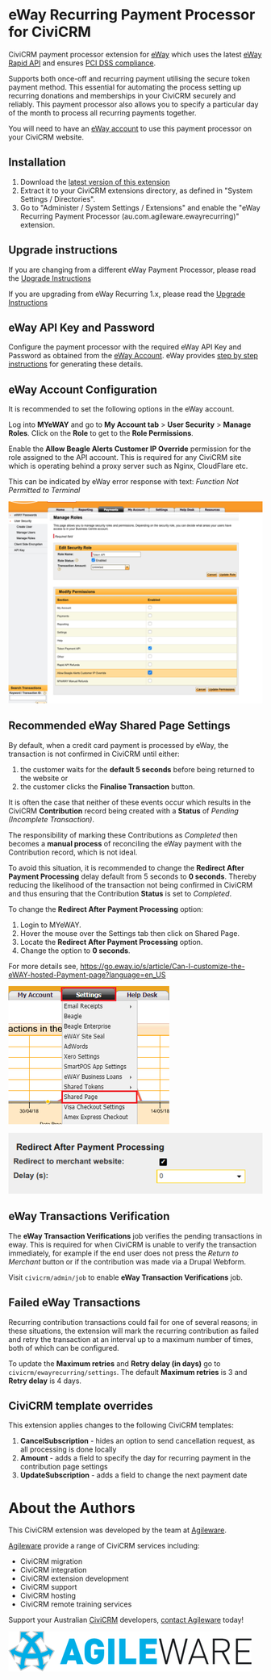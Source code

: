 # eWay Recurring Payment Processor for CiviCRM

CiviCRM payment processor extension for [eWay](https://eway.com.au) which uses
the latest [eWay Rapid API](https://www.eway.com.au/features/api-rapid-api/) and
ensures [PCI DSS compliance](https://www.eway.com.au/about-eway/technology-security/pci-dss/). 

Supports both once-off and recurring payment utilising the secure token payment
method. This essential for automating the process setting up recurring donations
and memberships in your CiviCRM securely and reliably. This payment processor
also allows you to specify a particular day of the month to process all
recurring payments together.

You will need to have an [eWay account](https://eway.com.au) to use this payment
processor on your CiviCRM website.

## Installation

1. Download the [latest version of this
   extension](https://github.com/agileware/au.com.agileware.ewayrecurring/archive/master.zip)
2. Extract it to your CiviCRM extensions directory, as defined in "System
   Settings / Directories".
3. Go to "Administer / System Settings / Extensions" and enable the "eWay
   Recurring Payment Processor (au.com.agileware.ewayrecurring)" extension.

## Upgrade instructions

If you are changing from a different eWay Payment Processor, please read the [Upgrade Instructions](UPGRADE.md)

If you are upgrading from eWay Recurring 1.x, please read the [Upgrade Instructions](UPGRADE.md)

## eWay API Key and Password

Configure the payment processor with the required eWay API Key and Password as
obtained from the [eWay Account](https://go.eway.io).
eWay provides [step by step instructions](https://go.eway.io/s/article/How-do-I-setup-my-Live-eWAY-API-Key-and-Password)
for generating these details.

## eWay Account Configuration

It is recommended to set the following options in the eWay account.

Log into **MYeWAY** and go to **My Account tab** > **User Security** > **Manage Roles**.
Click on the **Role** to get to the **Role Permissions**.

Enable the **Allow Beagle Alerts Customer IP Override** permission for the role assigned to the API account.
This is required for any CiviCRM site which is operating behind a proxy server such as Nginx, CloudFlare etc.

This can be indicated by eWay error response with text: _Function Not Permitted to Terminal_

![Allow Beagle Alerts Customer IP Override](img/eway-customer-ip-override.png)

## Recommended eWay Shared Page Settings

By default, when a credit card payment is processed by eWay, the transaction is not confirmed in CiviCRM until either:

1. the customer waits for the **default 5 seconds** before being returned to the website or 
2. the customer clicks the **Finalise Transaction** button.

It is often the case that neither of these events occur which results in the CiviCRM **Contribution** record being created with a **Status** of _Pending (Incomplete Transaction)_.

The responsibility of marking these Contributions as _Completed_ then becomes a **manual process** of reconciling the eWay payment with the Contribution record, which is not ideal.

To avoid this situation, it is recommended to change the **Redirect After Payment Processing** delay default from 5 seconds to **0 seconds**. Thereby reducing the likelihood of the transaction not being confirmed in CiviCRM and thus ensuring that the Contribution **Status** is set to _Completed_.

To change the **Redirect After Payment Processing** option:

1. Login to MYeWAY.
2. Hover the mouse over the Settings tab then click on Shared Page.
3. Locate the **Redirect After Payment Processing** option.
4. Change the option to **0 seconds**.

For more details see, https://go.eway.io/s/article/Can-I-customize-the-eWAY-hosted-Payment-page?language=en_US

![Redirect After Payment Processing](img/eway-shared-page-settings.png)

![Redirect After Payment Processing](img/eway-shared-page-redirect-after-payment-delay.png)



## eWay Transactions Verification

The **eWay Transaction Verifications** job verifies the pending transactions in
eway. This is required for when CiviCRM is unable to verify the transaction
immediately, for example if the end user does not press the *Return to Merchant*
button or if the contribution was made via a Drupal Webform.

Visit `civicrm/admin/job` to enable **eWay Transaction Verifications** job.

## Failed eWay Transactions

Recurring contribution transactions could fail for one of several reasons; in
these situations, the extension will mark the recurring contribution as failed
and retry the transaction at an interval up to a maximum number of times, both
of which can be configured.

To update the **Maximum retries** and **Retry delay (in days)** go to
`civicrm/ewayrecurring/settings`. The default **Maximum retries** is 3
and **Retry delay** is 4 days.

## CiviCRM template overrides

This extension applies changes to the following CiviCRM templates:

1. **CancelSubscription** - hides an option to send cancellation request, as all processing is done locally
2. **Amount** - adds a field to specify the day for recurring payment in the contribution page settings
3. **UpdateSubscription** - adds a field to change the next payment date

# About the Authors

This CiviCRM extension was developed by the team at
[Agileware](https://agileware.com.au).

[Agileware](https://agileware.com.au) provide a range of CiviCRM services
including:

  * CiviCRM migration
  * CiviCRM integration
  * CiviCRM extension development
  * CiviCRM support
  * CiviCRM hosting
  * CiviCRM remote training services

Support your Australian [CiviCRM](https://civicrm.org) developers, [contact
Agileware](https://agileware.com.au/contact) today!


![Agileware](logo/agileware-logo.png)
